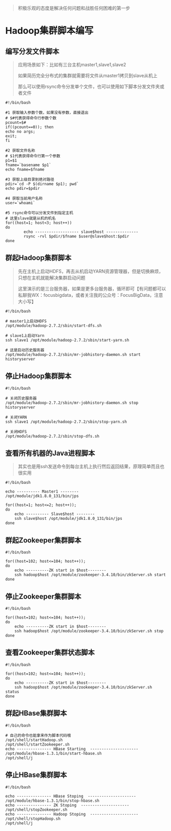 > 积极乐观的态度是解决任何问题和战胜任何困难的第一步

# Hadoop集群脚本编写

## 编写分发文件脚本

> 应用场景如下：比如有三台主机master1,slave1,slave2
>
> 如果简历完全分布式的集群就需要将文件从master1拷贝到slave从机上
>
> 那么可以使用rsync命令分发单个文件，也可以使用如下脚本分发文件夹或者文件

```shell
#!/bin/bash

#1 获取输入参数个数，如果没有参数，直接退出
# $#代表获得命令行参数个数
pcount=$#
if((pcount==0)); then
echo no args;
exit;
fi

#2 获取文件名称
# $1代表获得命令行第一个参数
p1=$1
fname=`basename $p1`
echo fname=$fname

#3 获取上级目录到绝对路径
pdir=`cd -P $(dirname $p1); pwd`
echo pdir=$pdir

#4 获取当前用户名称
user=`whoami`

#5 rsync命令可以分发文件到指定主机
# 这里slave就是从机的机名
for((host=1; host<3; host++))
do
        echo ------------------- slave$host --------------
        rsync -rvl $pdir/$fname $user@slave$host:$pdir
done

```

## 群起Hadoop集群脚本

> 先在主机上启动HDFS，再去从机启动YARN资源管理器，但是切换麻烦，只想在主机就能解决集群启动问题
>
> 这里演示的是三台服务器，如果是更多台服务器，循环即可【有问题都可以私聊我WX：focusbigdata，或者关注我的公众号：FocusBigData，注意大小写】

```shell
#!/bin/bash

# master1上启动HDFS
/opt/module/hadoop-2.7.2/sbin/start-dfs.sh

# slave1上启动Yarn
ssh slave1 /opt/module/hadoop-2.7.2/sbin/start-yarn.sh

# 这是启动历史服务器
/opt/module/hadoop-2.7.2/sbin/mr-jobhistory-daemon.sh start historyserver
```



## 停止Hadoop集群脚本

```shell
#!/bin/bash

# 关闭历史服务器
/opt/module/hadoop-2.7.2/sbin/mr-jobhistory-daemon.sh stop historyserver

# 关闭YARN
ssh slave1 /opt/module/hadoop-2.7.2/sbin/stop-yarn.sh

# 关闭HDFS
/opt/module/hadoop-2.7.2/sbin/stop-dfs.sh

```

## 查看所有机器的Java进程脚本

> 其实也是用ssh发送命令到每台主机上执行然后返回结果，原理简单而且也很实用

````shell
#!/bin/bash

echo ---------- Master1 --------
/opt/module/jdk1.8.0_131/bin/jps

for((host=1; host<=2; host++));
do
	echo ---------- Slave$host --------
	ssh slave$host /opt/module/jdk1.8.0_131/bin/jps
done
````

## 群起Zookeeper集群脚本

```shell
#!/bin/bash

for((host=102; host<=104; host++));
do
	echo ----------ZK start in $host--------
	ssh hadoop$host /opt/module/zookeeper-3.4.10/bin/zkServer.sh start
done
```

## 停止Zookeeper集群脚本

```shell
#!/bin/bash

for((host=102; host<=104; host++));
do
	echo ----------ZK start in $host--------
	ssh hadoop$host /opt/module/zookeeper-3.4.10/bin/zkServer.sh stop
done
```

## 查看Zookeeper集群状态脚本

```shell
#!/bin/bash

for((host=102; host<=104; host++));
do
	echo ----------ZK start in $host--------
	ssh hadoop$host /opt/module/zookeeper-3.4.10/bin/zkServer.sh status
done
```

## 群起HBase集群脚本

```shell
#!/bin/bash

# 自己的命令也能拿来作为脚本代码哦
/opt/shell/startHadoop.sh
/opt/shell/startZookeeper.sh
echo --------------- HBase Starting  ---------------------
/opt/module/hbase-1.3.1/bin/start-hbase.sh
/opt/shell/j
```

## 停止HBase集群脚本

```shell
#!/bin/bash

echo --------------- HBase Stoping  ---------------------
/opt/module/hbase-1.3.1/bin/stop-hbase.sh
echo --------------- ZK Stoping  ---------------------
/opt/shell/stopZookeeper.sh
echo --------------- Hadoop Stoping  ---------------------
/opt/shell/stopHadoop.sh
/opt/shell/j

```

